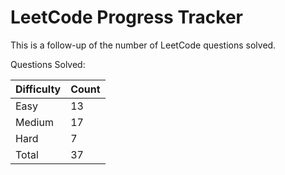 # LeetCode Progress Tracker

This is a follow-up of the number of LeetCode questions solved.

Questions Solved:

Difficulty   | Count
------------ | -----
Easy         | 13
Medium       | 17
Hard         | 7
Total        | 37

